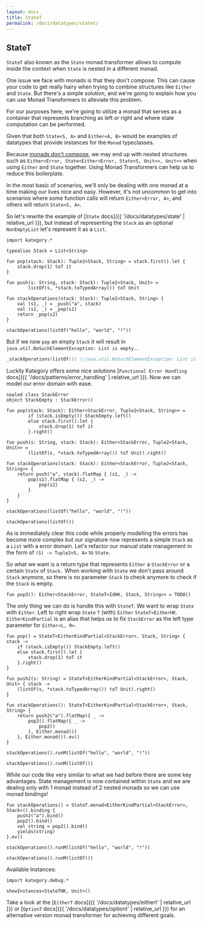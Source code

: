 ```yaml
---
layout: docs
title: StateT
permalink: /docs/datatypes/statet/
---
```


## StateT

`StateT` also known as the `State` monad transformer allows to compute inside the context when `State` is nested in a different monad.

One issue we face with monads is that they don't compose. This can cause your code to get really hairy when trying to combine structures like `Either` and `State`. But there's a simple solution, and we're going to explain how you can use Monad Transformers to alleviate this problem.

For our purposes here, we're going to utilize a monad that serves as a container that represents branching as left or right and where state computation can be performed.

Given that both `State<S, A>` and `Either<A, B>` would be examples of datatypes that provide instances for the `Monad` typeclasses.

Because [monads don't compose](http://tonymorris.github.io/blog/posts/monads-do-not-compose/), we may end up with nested structures such as `Either<Error, State<Either<Error, State<S, Unit>>, Unit>>` when using `Either` and `State` together. Using Monad Transformers can help us to reduce this boilerplate.

In the most basic of scenarios, we'll only be dealing with one monad at a time making our lives nice and easy. However, it's not uncommon to get into scenarios where some function calls will return `Either<Error, A>`, and others will return `State<S, A>`.

So let's rewrite the example of [`State` docs]({{ '/docs/datatypes/state' | relative_url }}), but instead of representing the `Stack` as an optional `NonEmptyList` let's represent it as a `List`.

```kotlin:ank:silent
import kategory.*

typealias Stack = List<String>

fun pop(stack: Stack): Tuple2<Stack, String> = stack.first().let {
    stack.drop(1) toT it
}

fun push(s: String, stack: Stack): Tuple2<Stack, Unit> =
        listOf(s, *stack.toTypedArray()) toT Unit

fun stackOperations(stack: Stack): Tuple2<Stack, String> {
    val (s1, _) = _push("a", stack)
    val (s2, _) = _pop(s1)
    return _pop(s2)
}
```

```kotlin:ank
stackOperations(listOf("hello", "world", "!"))
```

But if we now `pop` an empty `Stack` it will result in `java.util.NoSuchElementException: List is empty.`.

```kotlin
_stackOperations(listOf()) //java.util.NoSuchElementException: List is empty.
```

Luckily Kategory offers some nice solutions [`Functional Error Handling` docs]({{ '/docs/patterns/error_handling' | relative_url }}).
Now we can model our error domain with ease.

```kotlin:ank:silent
sealed class StackError
object StackEmpty : StackError()

fun pop(stack: Stack): Either<StackError, Tuple2<Stack, String>> =
        if (stack.isEmpty()) StackEmpty.left()
        else stack.first().let {
            stack.drop(1) toT it
        }.right()

fun push(s: String, stack: Stack): Either<StackError, Tuple2<Stack, Unit>> =
        (listOf(s, *stack.toTypedArray()) toT Unit).right()

fun stackOperations(stack: Stack): Either<StackError, Tuple2<Stack, String>> {
    return push("a", stack).flatMap { (s1, _) ->
        pop(s1).flatMap { (s2, _) ->
            pop(s2)
        }
    }
}
```
```kotlin:ank
stackOperations(listOf("hello", "world", "!"))
```
```kotlin:ank
stackOperations(listOf())
```

As is immediately clear this code while properly modelling the errors has become more complex but our signature now represents a simple `Stack` as a `List` with a error domain.
Let's refactor our manual state management in the form of `(S) -> Tuple2<S, A>` to `State`.

So what we want is a return type that represents `Either` a `StackError` or a certain `State` of `Stack.` When working with `State` we don't pass around `Stack` anymore, so there is no parameter `Stack` to check anymore to check if the `Stack` is empty.

```kotlin:ank:silent
fun pop3(): Either<StackError, StateT<IdHK, Stack, String>> = TODO()
```

The only thing we can do is handle this with `StateT`. We want to wrap `State` with `Either`. Left to right wrap `State` `T` (with) `Either` `StateT<EitherHK`.
`EitherKindPartial` is an alias that helps us to fix `StackError` as the left type parameter for `Either<L, R>`.

```kotlin:ank
fun pop() = StateT<EitherKindPartial<StackError>, Stack, String> { stack ->
    if (stack.isEmpty()) StackEmpty.left()
    else stack.first().let {
        stack.drop(1) toT it
    }.right()
}

fun push2(s: String) = StateT<EitherKindPartial<StackError>, Stack, Unit> { stack ->
    (listOf(s, *stack.toTypedArray()) toT Unit).right()
}

fun stackOperations(): StateT<EitherKindPartial<StackError>, Stack, String> {
    return push2("a").flatMap({ _ ->
        pop2().flatMap({ _ ->
            pop2()
        }, Either.monad())
    }, Either.monad()).ev()
}

stackOperations().runM(listOf("hello", "world", "!"))
```
```kotlin:ank
stackOperations().runM(listOf())
```

While our code like very similar to what we had before there are some key advantages. State management is now contained within `State` and we are dealing only with 1 monad instead of 2 nested monads so we can use monad bindings!

```kotlin:ank
fun stackOperations() = StateT.monad<EitherKindPartial<StackError>, Stack>().binding {
    push2("a").bind()
    pop2().bind()
    val string = pop2().bind()
    yields(string)
}.ev()

stackOperations().runM(listOf("hello", "world", "!"))
```

```kotlin:ank
stackOperations().runM(listOf())
```

Available Instances:

```kotlin:ank
import kategory.debug.*

showInstances<StateTHK, Unit>()
```

Take a look at the [`EitherT` docs]({{ '/docs/datatypes/eithert' | relative_url }}) or [`OptionT` docs]({{ '/docs/datatypes/optiont' | relative_url }}) for an alternative version monad transformer for achieving different goals.
